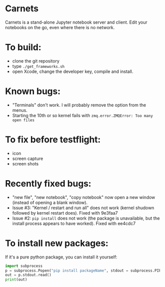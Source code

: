 # Carnets
Carnets is a stand-alone Jupyter notebook server and client. Edit your notebooks on the go, even where there is no network.

# To build: 
- clone the git repository
- type `./get_frameworks.sh`
- open Xcode, change the developer key, compile and install.

# Known bugs:

- "Terminals" don't work. I will probably remove the option from the menus.
- Starting the 10th or so kernel fails with `zmq.error.ZMQError: Too many open files`

# To fix before testflight:

- icon
- screen capture
- screen shots

# Recently fixed bugs:

- "new file", "new notebook", "copy notebook" now open a new window (instead of opening a blank window).
- Issue #3: "Kernel / restart and run all" does not work (kernel shudown followed by kernel restart does). Fixed with 9e3faa7
- Issue #2: `pip install` does not work (the package is unavailable, but the install process appears to have worked). Fixed with ee4cdc7

# To install new packages:

If it's a pure python package, you can install it yourself:

```python
import subprocess
p = subprocess.Popen("pip install packageName", stdout = subprocess.PIPE)
out = p.stdout.read()
print(out)
```
